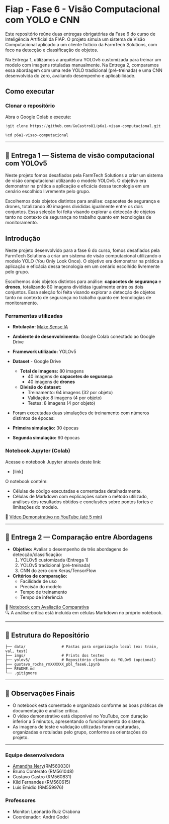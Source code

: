 # Fiap -  Fase 6 -  Visão Computacional com YOLO e CNN

Este repositório reúne duas entregas obrigatórias da Fase 6 do curso de Inteligência Artificial da FIAP. O projeto simula um sistema de Visão Computacional aplicado a um cliente fictício da FarmTech Solutions, com foco na detecção e classificação de objetos.

Na Entrega 1, utilizamos a arquitetura YOLOv5 customizada para treinar um modelo com imagens rotuladas manualmente. Na Entrega 2, comparamos essa abordagem com uma rede YOLO tradicional (pré-treinada) e uma CNN desenvolvida do zero, avaliando desempenho e aplicabilidade.

## Como executar

### Clonar o repositório
Abra o Google Colab e execute:

```python
!git clone https://github.com/GuCastro81/p6a1-visao-computacional.git 

%cd p6a1-visao-computacional

```
---

## 🎯 Entrega 1 — Sistema de visão computacional com YOLOv5 

Neste projeto fomos desafiados pela FarmTech Solutions a criar um sistema de visão computacional utilizando o modelo YOLOv5. O objetivo era demonstrar na prática a aplicação e eficácia dessa tecnologia em um cenário escolhido livremente pelo grupo.

Escolhemos dois objetos distintos para análise: capacetes de segurança e drones, totalizando 80 imagens divididas igualmente entre os dois conjuntos. Essa seleção foi feita visando explorar a detecção de objetos tanto no contexto de segurança no trabalho quanto em tecnologias de monitoramento.

 
## Introdução

Neste projeto desenvolvido para a fase 6 do curso, fomos desafiados pela FarmTech Solutions a criar um sistema de visão computacional utilizando o modelo YOLO (You Only Look Once). O objetivo era demonstrar na prática a aplicação e eficácia dessa tecnologia em um cenário escolhido livremente pelo grupo.

Escolhemos dois objetos distintos para análise: **capacetes de segurança** e **drones**, totalizando 80 imagens divididas igualmente entre os dois conjuntos. Essa seleção foi feita visando explorar a detecção de objetos tanto no contexto de segurança no trabalho quanto em tecnologias de monitoramento.

### Ferramentas utilizadas

- **Rotulação:** [Make Sense IA](https://www.makesense.ai/)
- **Ambiente de desenvolvimento:** Google Colab conectado ao Google Drive
- **Framework utilizado:** YOLOv5
- **Dataset** - Google Drive
  - **Total de imagens:** 80 imagens
    - 40 imagens de **capacetes de segurança**
    - 40 imagens de **drones**
  - **Divisão do dataset:**
    - Treinamento: 64 imagens (32 por objeto)
    - Validação: 8 imagens (4 por objeto)
    - Testes: 8 imagens (4 por objeto)

- Foram executadas duas simulações de treinamento com números distintos de épocas:
- **Primeira simulação:** 30 épocas
- **Segunda simulação:** 60 épocas

### Notebook Jupyter (Colab)
Acesse o notebook Jupyter através deste link:
- [link]

O notebook contém:
- Células de código executadas e comentadas detalhadamente.
- Células de Markdown com explicações sobre o método utilizado, análises dos resultados obtidos e conclusões sobre pontos fortes e limitações do modelo.

🔗 [Vídeo Demonstrativo no YouTube (até 5 min)](https://www.youtube.com/)  

---

## 🤖 Entrega 2 — Comparação entre Abordagens

- **Objetivo:** Avaliar o desempenho de três abordagens de detecção/classificação:
  1. YOLOv5 customizada (Entrega 1)
  2. YOLOv5 tradicional (pré-treinada)
  3. CNN do zero com Keras/TensorFlow
- **Critérios de comparação:**
  - Facilidade de uso
  - Precisão do modelo
  - Tempo de treinamento
  - Tempo de inferência

📘 [Notebook com Avaliação Comparativa](https://colab.research.google.com/)  
🔍 A análise crítica está incluída em células Markdown no próprio notebook.

---

## 📁 Estrutura do Repositório

```
├── data/                # Pastas para organização local (ex: train, val, test)
├── imgs/                # Prints dos testes
├── yolov5/              # Repositório clonado da YOLOv5 (opcional)
├── gustavo_rocha_rmXXXXXX_pbl_fase6.ipynb
├── README.md
└── .gitignore
```

---

## 📌 Observações Finais

- O notebook está comentado e organizado conforme as boas práticas de documentação e análise crítica.
- O vídeo demonstrativo está disponível no YouTube, com duração inferior a 5 minutos, apresentando o funcionamento do sistema.
- As imagens de teste e validação utilizadas foram capturadas, organizadas e rotuladas pelo grupo, conforme as orientações do projeto.

---

### Equipe desenvolvedora
- [Amandha Nery](https://github.com/insanedays/)(RM560030) 
- Bruno Conterato (RM561048)
- Gustavo Castro (RM560831)
- Kild Fernandes (RM560615)
- Luis Emidio (RM559976)
  
### Professores
- Monitor: Leonardo Ruiz Orabona
- Coordenador: André Godoi




